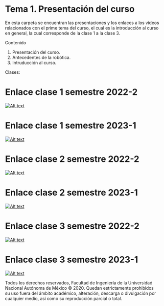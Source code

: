 # Tema 1. Presentación del curso

En esta carpeta se encuentran las presentaciones y los enlaces a los vídeos relacionados con el prime tema del curso, el cual es la introducción al curso en general, la cual corresponde de la clase 1 a la clase 3.

Contenido

 1. Presentación del curso.
 2. Antecedentes de la robótica.
 3. Intruducción al curso.
 
 Clases:

# Enlace clase 1 semestre 2022-2
 [![Alt text](https://img.youtube.com/vi/_UVYZR9X658/0.jpg)](https://www.youtube.com/watch?v=_UVYZR9X658)
# Enlace clase 1 semestre 2023-1

[![Alt text](https://img.youtube.com/vi/fGF-4-n1XGE/0.jpg)](https://www.youtube.com/watch?v=fGF-4-n1XGE)


# Enlace clase 2 semestre 2022-2
 [![Alt text](https://img.youtube.com/vi/SEyvqQiVzDU/0.jpg)](https://www.youtube.com/watch?v=SEyvqQiVzDU)
# Enlace clase 2 semestre 2023-1
[![Alt text](https://img.youtube.com/vi/k0ZpekkZU_Y/0.jpg)](https://www.youtube.com/watch?v=k0ZpekkZU_Y)

# Enlace clase 3 semestre 2022-2
 [![Alt text](https://img.youtube.com/vi/Qk8P5f9UgtQ/0.jpg)](https://www.youtube.com/watch?v=Qk8P5f9UgtQ)
# Enlace clase 3 semestre 2023-1
[![Alt text](https://img.youtube.com/vi/JvyOvj9Yb_Y/0.jpg)](https://www.youtube.com/watch?v=JvyOvj9Yb_Y)


Todos los derechos reservados, Facultad de Ingeniería de la Universidad Nacional Autónoma de México © 2020. Quedan estrictamente prohibidos su uso fuera del ámbito académico, alteración, descarga o divulgación por cualquier medio, así como su reproducción parcial o total.

